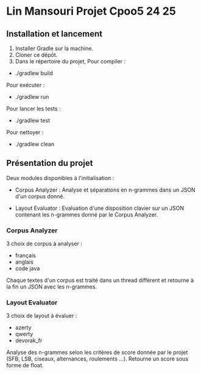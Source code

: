 # Lin Mansouri Projet Cpoo5 24 25

## Installation et lancement
1. Installer Gradle sur la machine.
2. Cloner ce dépôt.
3. Dans le répertoire du projet, 
Pour compiler : 

- ./gradlew build

Pour exécuter :

- ./gradlew run 

Pour lancer les tests :

- ./gradlew test

Pour nettoyer :

- ./gradlew clean

## Présentation du projet

Deux modules disponibles à l'initialisation :

- Corpus Analyzer : Analyse et séparations en n-grammes dans un JSON d'un corpus donné.

- Layout Evaluator : Evaluation d'une disposition clavier sur un JSON contenant les n-grammes donné par le Corpus Analyzer.

### Corpus Analyzer

3 choix de corpus à analyser :

- français
- anglais
- code java

Chaque textes d'un corpus est traité dans un thread différent et retourne à la fin un JSON avec les n-grammes.

### Layout Evaluator

3 choix de layout à évaluer : 

- azerty
- qwerty 
- devorak_fr

Analyse des n-grammes selon les critères de score donnée par le projet (SFB, LSB, ciseaux, alternances, roulements ...).
Retourne un score sous forme de float.